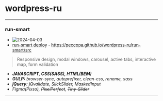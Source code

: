 # wordpress-ru
___
### run-smart
- ![2024-04-03](https://)
- [run-smart deploy](https://peccopa.github.io/wordpress-ru/run-smart/src "Run-Smart deploy") - https://peccopa.github.io/wordpress-ru/run-smart/src
>Responsive design, modal windows, carousel, active tabs, interactive map, form validation
- ***JAVASCRIPT, CSS(SASS), HTML(BEM)***
- ***GULP:*** *browser-sync, autoprefixer, clean-css, rename, sass*
- ***jQuery:*** *jQvalidate, SlickSlider, MaskedInput*
- *Figma(Pixso), ~~PixelPerfect~~, ~~Tiny-Slider~~*
___
